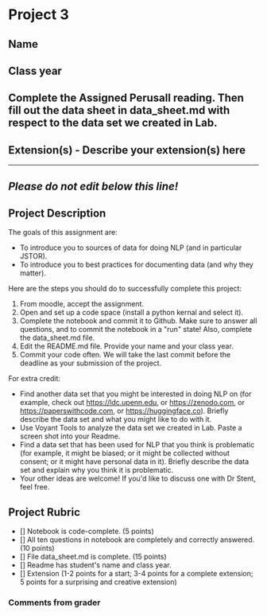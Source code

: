 # Project 3

## Name

## Class year

## Complete the Assigned Perusall reading. Then fill out the data sheet in data_sheet.md with respect to the data set we created in Lab.

## Extension(s) - Describe your extension(s) here


-----------------------------------------------------------------------------------------------------------------------------------------------
*Please do not edit below this line!*
-----------------------------------------------------------------------------------------------------------------------------------------------

## Project Description

The goals of this assignment are:
* To introduce you to sources of data for doing NLP (and in particular JSTOR).
* To introduce you to best practices for documenting data (and why they matter).

Here are the steps you should do to successfully complete this project:
1. From moodle, accept the assignment.
2. Open and set up a code space (install a python kernal and select it).
3. Complete the notebook and commit it to Github. Make sure to answer all questions, and to commit the notebook in a "run" state! Also, complete the data_sheet.md file.
4. Edit the README.md file. Provide your name and your class year.
5. Commit your code often. We will take the last commit before the deadline as your submission of the project.

For extra credit:
* Find another data set that you might be interested in doing NLP on (for example, check out https://ldc.upenn.edu, or https://zenodo.com, or https://paperswithcode.com, or https://huggingface.co). Briefly describe the data set and what you might like to do with it.
* Use Voyant Tools to analyze the data set we created in Lab. Paste a screen shot into your Readme.
* Find a data set that has been used for NLP that you think is problematic (for example, it might be biased; or it might be collected without consent; or it might have personal data in it). Briefly describe the data set and explain why you think it is problematic. 
* Your other ideas are welcome! If you'd like to discuss one with Dr Stent, feel free.

## Project Rubric

- [] Notebook is code-complete. (5 points)
- [] All ten questions in notebook are completely and correctly answered. (10 points)
- [] File data_sheet.md is complete. (15 points)
- [] Readme has student's name and class year.
- [] Extension (1-2 points for a start; 3-4 points for a complete extension; 5 points for a surprising and creative extension)

### Comments from grader